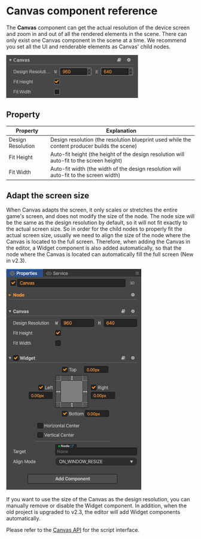 # Canvas component reference

The **Canvas** component can get the actual resolution of the device screen and zoom in and out of all the rendered elements in the scene. There can only exist one Canvas component in the scene at a time. We recommend you set all the UI and renderable elements as Canvas' child nodes.

![default](canvas/default.png)

## Property

| Property          | Explanation |
| --                | --          |
| Design Resolution | Design resolution (the resolution blueprint used while the content producer builds the scene) |
| Fit Height        | Auto-fit height (the height of the design resolution will auto-fit to the screen height) |
| Fit Width         | Auto-fit width (the width of the design resolution will auto-fit to the screen width) |

## Adapt the screen size

When Canvas adapts the screen, it only scales or stretches the entire game's screen, and does not modify the size of the node. The node size will be the same as the design resolution by default, so it will not fit exactly to the actual screen size. So in order for the child nodes to properly fit the actual screen size, usually we need to align the size of the node where the Canvas is located to the full screen. Therefore, when adding the Canvas in the editor, a Widget component is also added automatically, so that the node where the Canvas is located can automatically fill the full screen (New in v2.3).

![widget](canvas/widget.png)

If you want to use the size of the Canvas as the design resolution, you can manually remove or disable the Widget component. In addition, when the old project is upgraded to v2.3, the editor will add Widget components automatically.

Please refer to the [Canvas API](../../../api/en/classes/Canvas.html) for the script interface.
